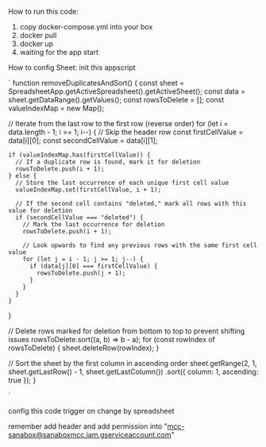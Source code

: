 How to run this code:
1. copy docker-compose.yml into your box
2. docker pull 
3. docker up
4. waiting for the app start

How to config Sheet:
init this appscript 

`
function removeDuplicatesAndSort() {
  const sheet = SpreadsheetApp.getActiveSpreadsheet().getActiveSheet();
  const data = sheet.getDataRange().getValues();
  const rowsToDelete = [];
  const valueIndexMap = new Map();

  // Iterate from the last row to the first row (reverse order)
  for (let i = data.length - 1; i >= 1; i--) { // Skip the header row
    const firstCellValue = data[i][0];
    const secondCellValue = data[i][1];

    if (valueIndexMap.has(firstCellValue)) {
      // If a duplicate row is found, mark it for deletion
      rowsToDelete.push(i + 1);
    } else {
      // Store the last occurrence of each unique first cell value
      valueIndexMap.set(firstCellValue, i + 1);

      // If the second cell contains "deleted," mark all rows with this value for deletion
      if (secondCellValue === "deleted") {
        // Mark the last occurrence for deletion
        rowsToDelete.push(i + 1);

        // Look upwards to find any previous rows with the same first cell value
        for (let j = i - 1; j >= 1; j--) {
          if (data[j][0] === firstCellValue) {
            rowsToDelete.push(j + 1);
          }
        }
      }
    }
  }

  // Delete rows marked for deletion from bottom to top to prevent shifting issues
  rowsToDelete.sort((a, b) => b - a);
  for (const rowIndex of rowsToDelete) {
    sheet.deleteRow(rowIndex);
  }

  // Sort the sheet by the first column in ascending order
  sheet.getRange(2, 1, sheet.getLastRow() - 1, sheet.getLastColumn())
       .sort({ column: 1, ascending: true });
}

`

config this code trigger on change by spreadsheet


remember add header and add permission into "mcc-sanabox@sanaboxmcc.iam.gserviceaccount.com"

